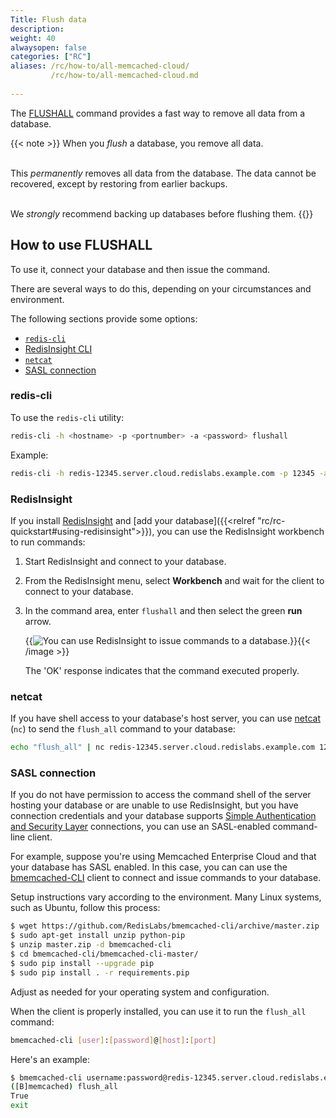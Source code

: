 ```yaml
---
Title: Flush data
description:
weight: 40
alwaysopen: false
categories: ["RC"]
aliases: /rc/how-to/all-memcached-cloud/
         /rc/how-to/all-memcached-cloud.md
         
---
```


The [FLUSHALL](https://redis.io/commands/flushall) command provides a fast way to remove all data from a database.

{{< note >}}
When you _flush_ a database, you remove all data.<br/><br/>

This _permanently_ removes all data from the database.  The data cannot be recovered, except by restoring from earlier backups.<br/><br/>

We _strongly_ recommend backing up databases before flushing them.
{{</note>}}

## How to use FLUSHALL

To use it, connect your database and then issue the command.  

There are several ways to do this, depending on your circumstances and environment.

The following sections provide some options:

- [`redis-cli`](#redis-cli)
- [RedisInsight CLI](#redisinsight)
- [`netcat`](#netcat)
- [SASL connection](#sasl-connection)

### redis-cli

To use the `redis-cli` utility:

```sh
redis-cli -h <hostname> -p <portnumber> -a <password> flushall
```

Example:

```sh
redis-cli -h redis-12345.server.cloud.redislabs.example.com -p 12345 -a xyz flushall
```

### RedisInsight

If you install [RedisInsight](https://redis.io/docs/connect/insight/) and [add your database]({{<relref "rc/rc-quickstart#using-redisinsight">}}), you can use the RedisInsight workbench to run commands:

1.  Start RedisInsight and connect to your database.

2.  From the RedisInsight menu, select **Workbench** and wait for the client to connect to your database.

3.  In the command area, enter `flushall` and then select the green **run** arrow.

    {{<image filename="images/rc/redisinsight-cli-flushall-example.png" alt="You can use RedisInsight to issue commands to a database." >}}{{< /image >}}

    The 'OK' response indicates that the command executed properly.

### netcat 

If you have shell access to your database's host server, you can use [netcat](https://en.wikipedia.org/wiki/Netcat) (`nc`) to send the `flush_all` command to your database:

```sh
echo "flush_all" | nc redis-12345.server.cloud.redislabs.example.com 12345
```

### SASL connection

If you do not have permission to access the command shell of the server hosting your database or are unable to use RedisInsight, but you have connection credentials and your database supports [Simple Authentication and Security Layer](https://en.wikipedia.org/wiki/Simple_Authentication_and_Security_Layer) connections, you can use an SASL-enabled command-line client.

For example, suppose you're using Memcached Enterprise Cloud and that your database has SASL enabled. In this case, you can can use the [bmemcached-CLI](https://github.com/RedisLabs/bmemcached-cli) client to connect and issue commands to your database.

Setup instructions vary according to the environment.  Many Linux systems, such as Ubuntu, follow this process:

```sh
$ wget https://github.com/RedisLabs/bmemcached-cli/archive/master.zip
$ sudo apt-get install unzip python-pip
$ unzip master.zip -d bmemcached-cli
$ cd bmemcached-cli/bmemcached-cli-master/
$ sudo pip install --upgrade pip
$ sudo pip install . -r requirements.pip
```

Adjust as needed for your operating system and configuration.

When the client is properly installed, you can use it to run the `flush_all` command:

```sh
bmemcached-cli [user]:[password]@[host]:[port]
```

Here's an example:

```sh
$ bmemcached-cli username:password@redis-12345.server.cloud.redislabs.example.com:12345
([B]memcached) flush_all
True
exit
```